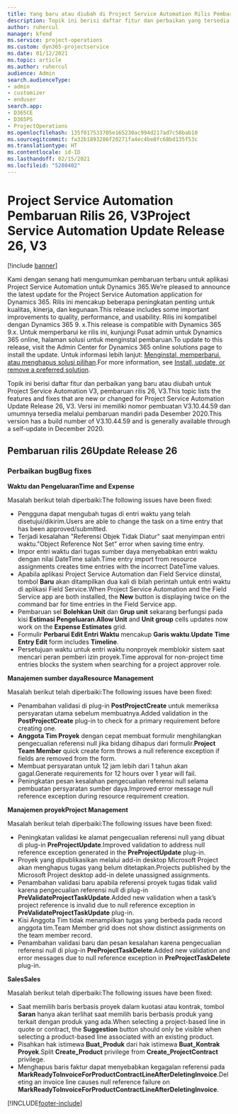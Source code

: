 ```yaml
---
title: Yang baru atau diubah di Project Service Automation Rilis Pembaruan 26, V3
description: Topik ini berisi daftar fitur dan perbaikan yang tersedia di Project Service Automation V3, pembaruan rilis 26, V3.
author: ruhercul
manager: kfend
ms.service: project-operations
ms.custom: dyn365-projectservice
ms.date: 01/12/2021
ms.topic: article
ms.author: ruhercul
audience: Admin
search.audienceType:
- admin
- customizer
- enduser
search.app:
- D365CE
- D365PS
- ProjectOperations
ms.openlocfilehash: 135f017533705e165230ac994d217ad7c58bab10
ms.sourcegitcommit: fa32b1893286f20271fa4ec4be8fc68bd135f53c
ms.translationtype: HT
ms.contentlocale: id-ID
ms.lasthandoff: 02/15/2021
ms.locfileid: "5280402"
---
```

# <a name="project-service-automation-update-release-26-v3"></a><span data-ttu-id="f6d38-103">Project Service Automation Pembaruan Rilis 26, V3</span><span class="sxs-lookup"><span data-stu-id="f6d38-103">Project Service Automation Update Release 26, V3</span></span>

[!include [banner](../includes/psa-now-project-operations.md)]

<span data-ttu-id="f6d38-104">Kami dengan senang hati mengumumkan pembaruan terbaru untuk aplikasi Project Service Automation untuk Dynamics 365.</span><span class="sxs-lookup"><span data-stu-id="f6d38-104">We’re pleased to announce the latest update for the Project Service Automation application for Dynamics 365.</span></span> <span data-ttu-id="f6d38-105">Rilis ini mencakup beberapa peningkatan penting untuk kualitas, kinerja, dan kegunaan.</span><span class="sxs-lookup"><span data-stu-id="f6d38-105">This release includes some important improvements to quality, performance, and usability.</span></span> <span data-ttu-id="f6d38-106">Rilis ini kompatibel dengan Dynamics 365 9. x.</span><span class="sxs-lookup"><span data-stu-id="f6d38-106">This release is compatible with Dynamics 365 9.x.</span></span> <span data-ttu-id="f6d38-107">Untuk memperbarui ke rilis ini, kunjungi Pusat admin untuk Dynamics 365 online, halaman solusi untuk menginstal pembaruan.</span><span class="sxs-lookup"><span data-stu-id="f6d38-107">To update to this release, visit the Admin Center for Dynamics 365 online solutions page to install the update.</span></span> <span data-ttu-id="f6d38-108">Untuk informasi lebih lanjut: [Menginstal, memperbarui, atau menghapus solusi pilihan](https://docs.microsoft.com/power-platform/admin/install-remove-preferred-solution).</span><span class="sxs-lookup"><span data-stu-id="f6d38-108">For more information, see [Install, update, or remove a preferred solution](https://docs.microsoft.com/power-platform/admin/install-remove-preferred-solution).</span></span>

<span data-ttu-id="f6d38-109">Topik ini berisi daftar fitur dan perbaikan yang baru atau diubah untuk Project Service Automation V3, pembaruan rilis 26, V3.</span><span class="sxs-lookup"><span data-stu-id="f6d38-109">This topic lists the features and fixes that are new or changed for Project Service Automation Update Release 26, V3.</span></span> <span data-ttu-id="f6d38-110">Versi ini memiliki nomor pembuatan V3.10.44.59 dan umumnya tersedia melalui pembaruan mandiri pada Desember 2020.</span><span class="sxs-lookup"><span data-stu-id="f6d38-110">This version has a build number of V3.10.44.59 and is generally available through a self-update in December 2020.</span></span>

## <a name="update-release-26"></a><span data-ttu-id="f6d38-111">Pembaruan rilis 26</span><span class="sxs-lookup"><span data-stu-id="f6d38-111">Update Release 26</span></span>

### <a name="bug-fixes"></a><span data-ttu-id="f6d38-112">Perbaikan bug</span><span class="sxs-lookup"><span data-stu-id="f6d38-112">Bug fixes</span></span>

<span data-ttu-id="f6d38-113">**Waktu dan Pengeluaran**</span><span class="sxs-lookup"><span data-stu-id="f6d38-113">**Time and Expense**</span></span>

<span data-ttu-id="f6d38-114">Masalah berikut telah diperbaiki:</span><span class="sxs-lookup"><span data-stu-id="f6d38-114">The following issues have been fixed:</span></span>

- <span data-ttu-id="f6d38-115">Pengguna dapat mengubah tugas di entri waktu yang telah disetujui/dikirim.</span><span class="sxs-lookup"><span data-stu-id="f6d38-115">Users are able to change the task on a time entry that has been approved/submitted.</span></span>
- <span data-ttu-id="f6d38-116">Terjadi kesalahan "Referensi Objek Tidak Diatur" saat menyimpan entri waktu.</span><span class="sxs-lookup"><span data-stu-id="f6d38-116">"Object Reference Not Set" error when saving time entry.</span></span>
- <span data-ttu-id="f6d38-117">Impor entri waktu dari tugas sumber daya menyebabkan entri waktu dengan nilai DateTime salah.</span><span class="sxs-lookup"><span data-stu-id="f6d38-117">Time entry import from resource assignments creates time entries with the incorrect DateTime values.</span></span>
- <span data-ttu-id="f6d38-118">Apabila aplikasi Project Service Automation dan Field Service diinstal, tombol **Baru** akan ditampilkan dua kali di bilah perintah untuk entri waktu di aplikasi Field Service.</span><span class="sxs-lookup"><span data-stu-id="f6d38-118">When Project Service Automation and the Field Service app are both installed, the **New** button is displaying twice on the command bar for time entries in the Field Service app.</span></span>
- <span data-ttu-id="f6d38-119">Pembaruan sel **Bolehkan Unit** dan **Grup unit** sekarang berfungsi pada kisi **Estimasi Pengeluaran**.</span><span class="sxs-lookup"><span data-stu-id="f6d38-119">**Allow Unit** and **Unit group** cells updates now work on the **Expense Estimates** grid.</span></span>
- <span data-ttu-id="f6d38-120">Formulir **Perbarui Edit Entri Waktu** mencakup **Garis waktu**.</span><span class="sxs-lookup"><span data-stu-id="f6d38-120">**Update Time Entry Edit** form includes **Timeline**.</span></span>
- <span data-ttu-id="f6d38-121">Persetujuan waktu untuk entri waktu nonproyek memblokir sistem saat mencari peran pemberi izin proyek.</span><span class="sxs-lookup"><span data-stu-id="f6d38-121">Time approval for non-project time entries blocks the system when searching for a project approver role.</span></span>

<span data-ttu-id="f6d38-122">**Manajemen sumber daya**</span><span class="sxs-lookup"><span data-stu-id="f6d38-122">**Resource Management**</span></span>

<span data-ttu-id="f6d38-123">Masalah berikut telah diperbaiki:</span><span class="sxs-lookup"><span data-stu-id="f6d38-123">The following issues have been fixed:</span></span>

- <span data-ttu-id="f6d38-124">Penambahan validasi di plug-in **PostProjectCreate** untuk memeriksa persyaratan utama sebelum membuatnya.</span><span class="sxs-lookup"><span data-stu-id="f6d38-124">Added validation in the **PostProjectCreate** plug-in to check for a primary requirement before creating one.</span></span>
- <span data-ttu-id="f6d38-125">**Anggota Tim Proyek** dengan cepat membuat formulir menghilangkan pengecualian referensi null jika bidang dihapus dari formulir.</span><span class="sxs-lookup"><span data-stu-id="f6d38-125">**Project Team Member** quick create form throws a null reference exception if fields are removed from the form.</span></span>
- <span data-ttu-id="f6d38-126">Membuat persyaratan untuk 12 jam lebih dari 1 tahun akan gagal.</span><span class="sxs-lookup"><span data-stu-id="f6d38-126">Generate requirements for 12 hours over 1 year will fail.</span></span>
- <span data-ttu-id="f6d38-127">Peningkatan pesan kesalahan pengecualian referensi null selama pembuatan persyaratan sumber daya.</span><span class="sxs-lookup"><span data-stu-id="f6d38-127">Improved error message null reference exception during resource requirement creation.</span></span>

<span data-ttu-id="f6d38-128">**Manajemen proyek**</span><span class="sxs-lookup"><span data-stu-id="f6d38-128">**Project Management**</span></span>

<span data-ttu-id="f6d38-129">Masalah berikut telah diperbaiki:</span><span class="sxs-lookup"><span data-stu-id="f6d38-129">The following issues have been fixed:</span></span>

- <span data-ttu-id="f6d38-130">Peningkatan validasi ke alamat pengecualian referensi null yang dibuat di plug-in **PreProjectUpdate**.</span><span class="sxs-lookup"><span data-stu-id="f6d38-130">Improved validation to address null reference exception generated in the **PreProjectUpdate** plug-in.</span></span>
- <span data-ttu-id="f6d38-131">Proyek yang dipublikasikan melalui add-in desktop Microsoft Project akan menghapus tugas yang belum ditetapkan.</span><span class="sxs-lookup"><span data-stu-id="f6d38-131">Projects published by the Microsoft Project desktop add-in delete unassigned assignments.</span></span>
- <span data-ttu-id="f6d38-132">Penambahan validasi baru apabila referensi proyek tugas tidak valid karena pengecualian referensi null di plug-in **PreValidateProjectTaskUpdate**.</span><span class="sxs-lookup"><span data-stu-id="f6d38-132">Added new validation when a task’s project reference is invalid due to null reference exception in **PreValidateProjectTaskUpdate** plug-in.</span></span>
- <span data-ttu-id="f6d38-133">Kisi Anggota Tim tidak menampilkan tugas yang berbeda pada record anggota tim.</span><span class="sxs-lookup"><span data-stu-id="f6d38-133">Team Member grid does not show distinct assignments on the team member record.</span></span>
- <span data-ttu-id="f6d38-134">Penambahan validasi baru dan pesan kesalahan karena pengecualian referensi null di plug-in **PreProjectTaskDelete**.</span><span class="sxs-lookup"><span data-stu-id="f6d38-134">Added new validation and error messages due to null reference exception in **PreProjectTaskDelete** plug-in.</span></span>

<span data-ttu-id="f6d38-135">**Sales**</span><span class="sxs-lookup"><span data-stu-id="f6d38-135">**Sales**</span></span>

<span data-ttu-id="f6d38-136">Masalah berikut telah diperbaiki:</span><span class="sxs-lookup"><span data-stu-id="f6d38-136">The following issues have been fixed:</span></span>

- <span data-ttu-id="f6d38-137">Saat memilih baris berbasis proyek dalam kuotasi atau kontrak, tombol **Saran** hanya akan terlihat saat memilih baris berbasis produk yang terkait dengan produk yang ada.</span><span class="sxs-lookup"><span data-stu-id="f6d38-137">When selecting a project-based line in quote or contract, the **Suggestion** button should only be visible when selecting a product-based line associated with an existing product.</span></span>
- <span data-ttu-id="f6d38-138">Pisahkan hak istimewa **Buat_Produk** dari hak istimewa **Buat_Kontrak Proyek**.</span><span class="sxs-lookup"><span data-stu-id="f6d38-138">Split **Create_Product** privilege from **Create_ProjectContract** privilege.</span></span>
- <span data-ttu-id="f6d38-139">Menghapus baris faktur dapat menyebabkan kegagalan referensi pada **MarkReadyToInvoiceForProductContractLineAfterDeletingInvoice**.</span><span class="sxs-lookup"><span data-stu-id="f6d38-139">Deleting an invoice line causes null reference failure on **MarkReadyToInvoiceForProductContractLineAfterDeletingInvoice**.</span></span>


[!INCLUDE[footer-include](../includes/footer-banner.md)]